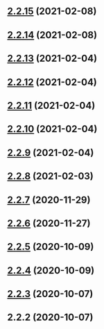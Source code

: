 ## [2.2.15](https://github.com/vitaliyshvarz/jest-coverage-guard/compare/2.2.14...2.2.15) (2021-02-08)



## [2.2.14](https://github.com/vitaliyshvarz/jest-coverage-guard/compare/2.2.13...2.2.14) (2021-02-08)



## [2.2.13](https://github.com/vitaliyshvarz/jest-coverage-guard/compare/2.2.12...2.2.13) (2021-02-04)



## [2.2.12](https://github.com/vitaliyshvarz/jest-coverage-guard/compare/2.2.11...2.2.12) (2021-02-04)



## [2.2.11](https://github.com/vitaliyshvarz/jest-coverage-guard/compare/2.2.10...2.2.11) (2021-02-04)



## [2.2.10](https://github.com/vitaliyshvarz/jest-coverage-guard/compare/2.2.9...2.2.10) (2021-02-04)



## [2.2.9](https://github.com/vitaliyshvarz/jest-coverage-guard/compare/2.2.8...2.2.9) (2021-02-04)



## [2.2.8](https://github.com/vitaliyshvarz/jest-coverage-guard/compare/2.2.7...2.2.8) (2021-02-03)



## [2.2.7](https://github.com/vitaliyshvarz/jest-coverage-guard/compare/2.2.6...2.2.7) (2020-11-29)



## [2.2.6](https://github.com/vitaliyshvarz/jest-coverage-guard/compare/2.2.5...2.2.6) (2020-11-27)



## [2.2.5](https://github.com/vitaliyshvarz/jest-coverage-guard/compare/2.2.4...2.2.5) (2020-10-09)



## [2.2.4](https://github.com/vitaliyshvarz/jest-coverage-guard/compare/2.2.3...2.2.4) (2020-10-09)



## [2.2.3](https://github.com/vitaliyshvarz/jest-coverage-guard/compare/2.2.2...2.2.3) (2020-10-07)



## 2.2.2 (2020-10-07)



